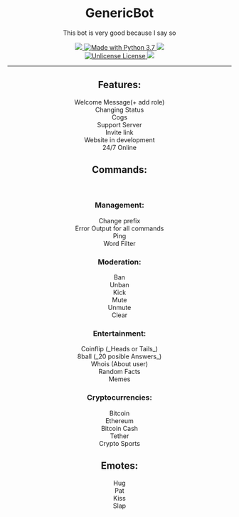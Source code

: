<h1 align="center"> GenericBot </h1>
<p align="center">This bot is very good because I say so </p>
<div align="center">
  <p align="center">
      <a href="https://github.com/Paic26/GenericBotName/releases/tag/V2.5">
        <img src="https://img.shields.io/github/downloads/Paic26/GenericBotName/V2.5/total?color=ffa600&label=Download%20v2.5&logo=Github&logoColor=ffa600&style=for-the-badge">
      </a>
      <a href="https://www.python.org/downloads/">
        <img src="https://img.shields.io/badge/Made%20With-Python%203.7-blue.svg?style=for-the-badge&logo=Python" alt="Made with Python 3.7">
      </a>
      <a href="https://heroku.com">
        <img src="https://img.shields.io/badge/deploy_to-heroku-997FBC.svg?style=for-the-badge&logo=Heroku">
      </a>
    <br>
      <a href="https://github.com/Paic26/GenericBotName/master/LICENSE">
        <img src="https://img.shields.io/badge/license-unlicense-00d696.svg?style=for-the-badge" alt="Unlicense License">
      </a>
      <a href="https://github.com/Paic26/GenericBotName/commits/master">
        <img src=https://img.shields.io/badge/Commits%20-111/month-42a341.svg?style=for-the-badge&logo=Github">
      </a>
  </p>
</div>


---

<h2 align="center"> Features: </h2>
<p align="center">
 Welcome Message(+ add role) <br>
 Changing Status <br>
 Cogs <br>
 Support Server <br>
 Invite link <br>
 Website in development <br>
 24/7 Online <br>
</p>
<h2 align="center"> Commands: </h2><br>

<h3 align="center"> Management: </h3>
<p align="center">
 Change prefix <br>
 Error Output for all commands<br>
 Ping<br>
 Word Filter <br>
</p>
<h3 align="center"> Moderation: </h3>
<p align="center">
 Ban <br>
 Unban <br>
 Kick <br>
 Mute <br>
 Unmute <br>
 Clear <br>
</p>
<h3 align="center"> Entertainment: </h3>
<p align="center">
 Coinflip (_Heads or Tails_)  <br>
 8ball (_20 posible Answers_) <br>
 Whois (About user) <br>
 Random Facts <br>
 Memes <br>
</p>
<h3 align="center"> Cryptocurrencies: </h3>
<p align="center">
 Bitcoin <br>
 Ethereum <br>
 Bitcoin Cash <br>
 Tether <br>
 Crypto Sports <br>
</p>
<h2 align="center"> Emotes: </h2>
<p align="center">
 Hug <br>
 Pat <br>
 Kiss <br>
 Slap <br>
</p>
